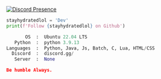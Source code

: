 [![Discord Presence](https://lanyard.cnrad.dev/api/99387633103360021)](https://discord.com/users/99387633103360021)
```python
stayhydratedlol = 'Dev'
print(f'Follow {stayhydratedlol} on Github')
```
```python
       OS  :  Ubuntu 22.04 LTS
   Python  :  python 3.9.13
Languages  :  Python, Java, Js, Batch, C, Lua, HTML/CSS
  Discord  :  discord.gg/
   Server  :  None
```

```json
Be humble Always.
```
